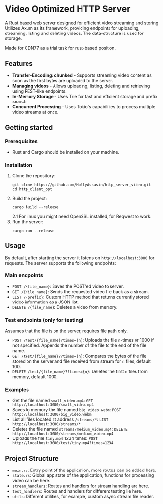 # Video Optimized HTTP Server
A Rust based web server designed for efficient video streaming
and storing\
Utilizes Axum as its framework, providing endpoints for
uploading, streaming, listing and deleting videos.
Trie data-structure is used for storage.

Made for CDN77 as a trial task for rust-based position.

## Features
- **Transfer-Encoding: chunked** - Supports streaming video content
as soon as the first bytes are uploaded to the server.
- **Managing videos** - Allows uploading, listing, deleting and retrieving using
REST-like endpoints.
- **In-Memory Storage** - Uses Trie for fast and efficient storage and prefix search.
- **Concurrent Processing** - Uses Tokio's capabilities to process multiple video streams at once.

## Getting started
### Prerequisites
- Rust and Cargo should be installed on your machine.
### Installation
1. Clone the repository:
    ```
    git clone https://github.com/HollyAssasin/http_server_video.git
    cd http_client_opt
    ```
2. Build the project:
    ```
   cargo build --release
   ```
   2.1 For linux you might need OpenSSL installed, for Reqwest to work.
3. Run the server:
   ```
   cargo run --release
   ```

## Usage
By default, after starting the server it listens on `http://localhost:3000` for requests.
The server supports the following endpoints:
### Main endpoints
- `POST /{file_name}`: Saves the POST'ed video to server.
- `GET /{file_name}`: Sends the requested video file back as a stream.
- `LIST /{prefix}`: Custom HTTP method that returns currently stored video information as a JSON list.
- `DELETE /{file_name}`: Deletes a video from memory.
### Test endpoints (only for testing)
Assumes that the file is on the server, requires file path only.
- `POST /test/{file_name}?times={n}`: Uploads the file `n`-times or 1000 if not specified. Appends
the number of the file to the end of the file name.
- `GET /test/{file_name}??times={n}`: Compares the bytes of the file stored on the server and file received
from stream for `n` files, default 100.
- `DELETE /test/{file_name}??times={n}`: Deletes the first `n` files from memory, default 1000.

### Examples
- Get the file named `small_video.mp4`: `GET http://localhost:3000/small_video.mp4`
- Saves to memory the file named `big_video.webm`: `POST http://localhost:3000/big_video.webm`
- List all files located at address `/streams/*`: `LIST http://localhost:3000/streams/*`
- Deletes the file named `streams/medium_video.mp4`: `DELETE http://localhost:3000/streams/medium_video.mp4`
- Uploads the file `tiny.mp4` 1234 times: `POST http://localhost:3000/test/tiny.mp4?times=1234`

## Project Structure
- `main.rs`: Entry point of the application, more routes can be added here.
- `state.rs`: Global app state of the application, functions for processing video can be here.
- `stream_handlers`: Routes and handlers for stream handling are here.
- `test_handlers`: Routes and handlers for different testing lie here.
- `utils`: Different utilities, for example, custom async stream file reader.
   
